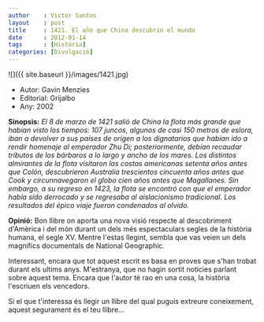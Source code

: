 ```yaml
---
author    : Victor Santos
layout    : post
title     : 1421. El año que China descubrio el mundo
date      : 2012-01-14
tags      : [História]
categories: [Divulgació]
---
```

![]({{ site.baseurl }}/images/1421.jpg)

- Autor: Gavin Menzies
- Editorial: Grijalbo
- Any: 2002

<!--more-->

**Sinopsis:** *El 8 de marzo de 1421 salió de China la flota más grande que habían visto los tiempos: 107 juncos, algunos de casi 150 metros de eslora, iban a devolver a sus países de origen a los dignatarios que habían ido a rendir homenaje al emperador Zhu Di; posteriormente, debían recaudar tributos de los bárbaros a lo largo y ancho de los mares. Los distintos almirantes de la flota visitaron las costas americanas setenta años antes que Colón, descubrieron Australia trescientos cincuenta años antes que Cook y circunnavegaron el globo cien años antes que Magallanes. Sin embargo, a su regreso en 1423, la flota se encontró con que el emperador había sido derrocado y se regresaba al aislacionismo tradicional. Los resultados del épico viaje fueron condenados al olvido.*

**Opinió:** Bon llibre on aporta una nova visió respecte al descobriment d'Amèrica i del món durant un dels més espectaculars segles de la història humana, el segle XV. Mentre l'estas llegint, sembla que vas veien un dels magnífics documentals de National Geographic.

Interessant, encara que tot aquest escrit es basa en proves que s'han trobat durant els ultims anys. M'estranya, que no hagin sortit notícies parlant sobre aquest tema. Encara que l'autor té rao en una cosa, la història l'escriuen els vencedors.

Si el que t'interessa és llegir un llibre del qual puguis extreure coneixement, aquest segurament és el teu llibre…
